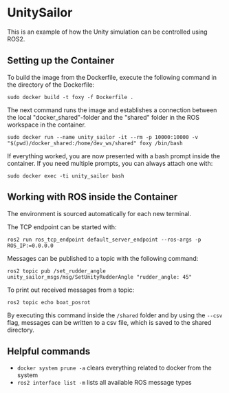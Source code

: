 # UnitySailor

This is an example of how the Unity simulation can be controlled using ROS2.

## Setting up the Container

To build the image from the Dockerfile, execute the following command in the directory of the Dockerfile:

    sudo docker build -t foxy -f Dockerfile .

The next command runs the image and establishes a connection between the local "docker_shared"-folder and the "shared" folder in the ROS workspace in the container.

    sudo docker run --name unity_sailor -it --rm -p 10000:10000 -v "$(pwd)/docker_shared:/home/dev_ws/shared" foxy /bin/bash

If everything worked, you are now presented with a bash prompt inside the container. If you need multiple prompts, you can always attach one with:

    sudo docker exec -ti unity_sailor bash

## Working with ROS inside the Container

The environment is sourced automatically for each new terminal.

The TCP endpoint can be started with:

    ros2 run ros_tcp_endpoint default_server_endpoint --ros-args -p ROS_IP:=0.0.0.0

Messages can be published to a topic with the following command:

    ros2 topic pub /set_rudder_angle unity_sailor_msgs/msg/SetUnityRudderAngle "rudder_angle: 45"

To print out received messages from a topic:

    ros2 topic echo boat_posrot

By executing this command inside the `/shared` folder and by using the `--csv` flag, messages can be written to a csv file, which is saved to the shared directory.


## Helpful commands
- `docker system prune -a` clears everything related to docker from the system
- `ros2 interface list -m` lists all available ROS message types
